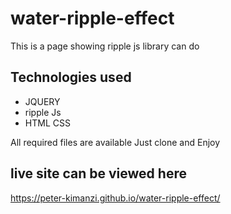 # water-ripple-effect
This is a page showing ripple js library can do

## Technologies used
* JQUERY
* ripple Js
* HTML CSS

All required files are available  Just clone and Enjoy


## live site can be viewed here
https://peter-kimanzi.github.io/water-ripple-effect/
